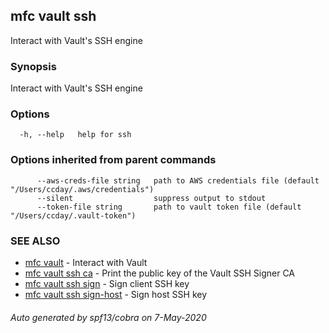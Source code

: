 ## mfc vault ssh

Interact with Vault's SSH engine

### Synopsis

Interact with Vault's SSH engine

### Options

```
  -h, --help   help for ssh
```

### Options inherited from parent commands

```
      --aws-creds-file string   path to AWS credentials file (default "/Users/ccday/.aws/credentials")
      --silent                  suppress output to stdout
      --token-file string       path to vault token file (default "/Users/ccday/.vault-token")
```

### SEE ALSO

* [mfc vault](mfc_vault.md)	 - Interact with Vault
* [mfc vault ssh ca](mfc_vault_ssh_ca.md)	 - Print the public key of the Vault SSH Signer CA
* [mfc vault ssh sign](mfc_vault_ssh_sign.md)	 - Sign client SSH key
* [mfc vault ssh sign-host](mfc_vault_ssh_sign-host.md)	 - Sign host SSH key

###### Auto generated by spf13/cobra on 7-May-2020
